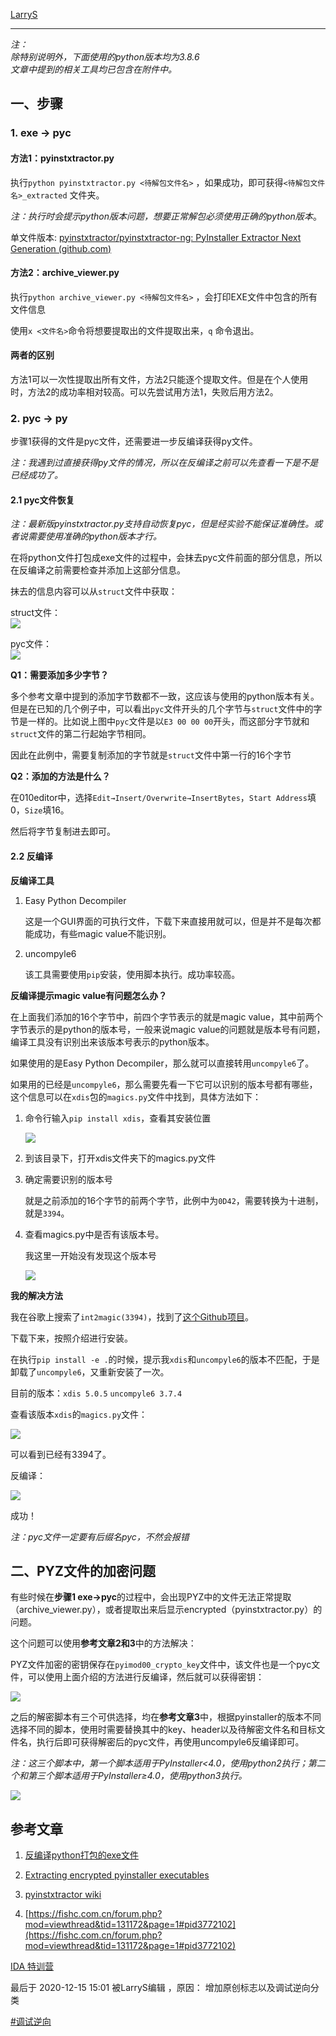 [LarryS](https://bbs.kanxue.com/homepage-600394.htm)

* * *

_注：_  
_除特别说明外，下面使用的python版本均为3.8.6_  
_文章中提到的相关工具均已包含在附件中。_

## 一、步骤

### 1. exe → pyc

#### 方法1：pyinstxtractor.py

执行`python pyinstxtractor.py <待解包文件名>` ，如果成功，即可获得`<待解包文件名>_extracted` 文件夹。

_注：执行时会提示python版本问题，想要正常解包必须使用正确的python版本_。

单文件版本: [pyinstxtractor/pyinstxtractor-ng: PyInstaller Extractor Next Generation (github.com)](https://github.com/pyinstxtractor/pyinstxtractor-ng)

#### 方法2：archive_viewer.py

执行`python archive_viewer.py <待解包文件名>` ，会打印EXE文件中包含的所有文件信息

使用`x <文件名>`命令将想要提取出的文件提取出来，`q` 命令退出。

#### 两者的区别

方法1可以一次性提取出所有文件，方法2只能逐个提取文件。但是在个人使用时，方法2的成功率相对较高。可以先尝试用方法1，失败后用方法2。

### 2. pyc → py

步骤1获得的文件是pyc文件，还需要进一步反编译获得py文件。

_注：我遇到过直接获得py文件的情况，所以在反编译之前可以先查看一下是不是已经成功了。_

#### 2.1 pyc文件恢复

_注：最新版pyinstxtractor.py支持自动恢复pyc，但是经实验不能保证准确性。或者说需要使用准确的python版本才行。_

在将python文件打包成exe文件的过程中，会抹去pyc文件前面的部分信息，所以在反编译之前需要检查并添加上这部分信息。

抹去的信息内容可以从`struct`文件中获取：

struct文件：  
![](https://bbs.kanxue.com/upload/attach/202012/600394_RVR8EMZYXH2BVCW.png)

pyc文件：  
![](https://bbs.kanxue.com/upload/attach/202012/600394_EZEJWJ4J4PC4JN8.png)

**Q1：需要添加多少字节？**

多个参考文章中提到的添加字节数都不一致，这应该与使用的python版本有关。但是在已知的几个例子中，可以看出`pyc`文件开头的几个字节与`struct`文件中的字节是一样的。比如说上图中`pyc`文件是以`E3 00 00 00`开头，而这部分字节就和`struct`文件的第二行起始字节相同。

因此在此例中，需要复制添加的字节就是`struct`文件中第一行的16个字节

**Q2：添加的方法是什么？**

在010editor中，选择`Edit→Insert/Overwrite→InsertBytes`，`Start Address`填0，`Size`填16。

然后将字节复制进去即可。

#### 2.2 反编译

**反编译工具**

1.  Easy Python Decompiler
    
    这是一个GUI界面的可执行文件，下载下来直接用就可以，但是并不是每次都能成功，有些magic value不能识别。
    
2.  uncompyle6
    
    该工具需要使用`pip`安装，使用脚本执行。成功率较高。
    

**反编译提示magic value有问题怎么办？**

在上面我们添加的16个字节中，前四个字节表示的就是magic value，其中前两个字节表示的是python的版本号，一般来说magic value的问题就是版本号有问题，编译工具没有识别出来该版本号表示的python版本。

如果使用的是Easy Python Decompiler，那么就可以直接转用`uncompyle6`了。

如果用的已经是`uncompyle6`，那么需要先看一下它可以识别的版本号都有哪些，这个信息可以在`xdis`包的`magics.py`文件中找到，具体方法如下：

1.  命令行输入`pip install xdis`，查看其安装位置
    
    ![](https://bbs.kanxue.com/upload/attach/202012/600394_BJEDVBYG9HPR6VK.png)
    
2.  到该目录下，打开xdis文件夹下的magics.py文件
    
3.  确定需要识别的版本号
    
    就是之前添加的16个字节的前两个字节，此例中为`0D42`，需要转换为十进制，就是`3394`。
    
4.  查看magics.py中是否有该版本号。
    
    我这里一开始没有发现这个版本号
    
    ![](https://bbs.kanxue.com/upload/attach/202012/600394_YKH89PB6D8FX66S.png)
    

**我的解决方法**

我在谷歌上搜索了`int2magic(3394)`，找到了[这个Github项目](https://github.com/rocky/python-xdis)。

下载下来，按照介绍进行安装。

在执行`pip install -e .`的时候，提示我`xdis`和`uncompyle6`的版本不匹配，于是卸载了`uncompyle6`，又重新安装了一次。

目前的版本：`xdis 5.0.5` `uncompyle6 3.7.4`

查看该版本`xdis`的`magics.py`文件：

![](https://bbs.kanxue.com/upload/attach/202012/600394_7Y95XYYTSBGEQCN.png)

可以看到已经有3394了。

反编译：

![](https://bbs.kanxue.com/upload/attach/202012/600394_MTMA25FQKGAUHPW.png)

成功！

_注：pyc文件一定要有后缀名pyc，不然会报错_

## 二、PYZ文件的加密问题

有些时候在**步骤1 exe→pyc**的过程中，会出现PYZ中的文件无法正常提取（archive_viewer.py），或者提取出来后显示encrypted（pyinstxtractor.py）的问题。

这个问题可以使用**参考文章2和3**中的方法解决：

PYZ文件加密的密钥保存在`pyimod00_crypto_key`文件中，该文件也是一个pyc文件，可以使用上面介绍的方法进行反编译，然后就可以获得密钥：

![](https://bbs.kanxue.com/upload/attach/202012/600394_8E82CZ6YCU6BT8P.png)

之后的解密脚本有三个可供选择，均在**参考文章3**中，根据pyinstaller的版本不同选择不同的脚本，使用时需要替换其中的key、header以及待解密文件名和目标文件名，执行后即可获得解密后的pyc文件，再使用uncompyle6反编译即可。

_注：这三个脚本中，第一个脚本适用于PyInstaller<4.0，使用python2执行；第二个和第三个脚本适用于PyInstaller≥4.0，使用python3执行。_

![](https://bbs.kanxue.com/upload/attach/202012/600394_M8F4F4MBCMHKS2V.png)

## 参考文章

1.  [反编译python打包的exe文件](https://www.cnblogs.com/QKSword/p/10540431.html)
    
2.  [Extracting encrypted pyinstaller executables](https://0xec.blogspot.com/2017/02/extracting-encrypted-pyinstaller.html)
    
3.  [pyinstxtractor wiki](https://github.com/extremecoders-re/pyinstxtractor/wiki/Frequently-Asked-Questions)
    
4.  [https://fishc.com.cn/forum.php?mod=viewthread&tid=131172&page=1#pid3772102](https://fishc.com.cn/forum.php?mod=viewthread&tid=131172&page=1#pid3772102)
    

  

[IDA 特训营](https://www.kanxue.com/book-section_list-156.htm)

最后于 2020-12-15 15:01 被LarryS编辑 ，原因： 增加原创标志以及调试逆向分类

[#调试逆向](https://bbs.kanxue.com/forum-4-1-1.htm)
